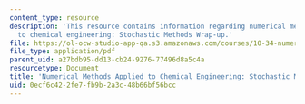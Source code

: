 ```yaml
---
content_type: resource
description: 'This resource contains information regarding numerical methods applied
  to chemical engineering: Stochastic Methods Wrap-up.'
file: https://ol-ocw-studio-app-qa.s3.amazonaws.com/courses/10-34-numerical-methods-applied-to-chemical-engineering-fall-2015/0ecf6c422fe7fb9b2a3c48b66bf56bcc_MIT10_34F15_Lec35.pdf
file_type: application/pdf
parent_uid: a27bdb95-dd13-cb24-9276-77496d8a5c4a
resourcetype: Document
title: 'Numerical Methods Applied to Chemical Engineering: Stochastic Methods Wrap-up'
uid: 0ecf6c42-2fe7-fb9b-2a3c-48b66bf56bcc
---
```

